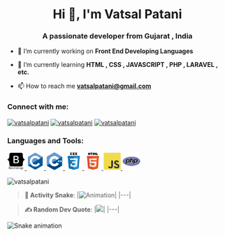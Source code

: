 <h1 align="center">Hi 👋, I'm Vatsal Patani</h1>
<h3 align="center">A passionate developer from Gujarat , India</h3>

- 🔭 I’m currently working on **Front End Developing Languages**

- 🌱 I’m currently learning **HTML , CSS , JAVASCRIPT , PHP , LARAVEL , etc.**

- 📫 How to reach me **vatsalpatani@gmail.com**

<h3 align="left">Connect with me:</h3>
<p align="left">
<a href="https://twitter.com/vatsalpatani" target="blank"><img align="center" src="https://raw.githubusercontent.com/rahuldkjain/github-profile-readme-generator/master/src/images/icons/Social/twitter.svg" alt="vatsalpatani" height="30" width="40" /></a>
<a href="https://www.facebook.com/vatsalpatani/" target="blank"><img align="center" src="https://raw.githubusercontent.com/rahuldkjain/github-profile-readme-generator/master/src/images/icons/Social/facebook.svg" alt="vatsalpatani" height="30" width="40" /></a>
<a href="https://www.instagram.com/vatsalpatani/" target="blank"><img align="center" src="https://raw.githubusercontent.com/rahuldkjain/github-profile-readme-generator/master/src/images/icons/Social/instagram.svg" alt="vatsalpatani" height="30" width="40" /></a>
</p>

<h3 align="left">Languages and Tools:</h3>
<p align="left"> <a href="https://getbootstrap.com" target="_blank" rel="noreferrer"> <img src="https://raw.githubusercontent.com/devicons/devicon/master/icons/bootstrap/bootstrap-plain-wordmark.svg" alt="bootstrap" width="40" height="40"/> </a> <a href="https://www.cprogramming.com/" target="_blank" rel="noreferrer"> <img src="https://raw.githubusercontent.com/devicons/devicon/master/icons/c/c-original.svg" alt="c" width="40" height="40"/> </a> <a href="https://www.w3schools.com/cpp/" target="_blank" rel="noreferrer"> <img src="https://raw.githubusercontent.com/devicons/devicon/master/icons/cplusplus/cplusplus-original.svg" alt="cplusplus" width="40" height="40"/> </a> <a href="https://www.w3schools.com/css/" target="_blank" rel="noreferrer"> <img src="https://raw.githubusercontent.com/devicons/devicon/master/icons/css3/css3-original-wordmark.svg" alt="css3" width="40" height="40"/> </a> <a href="https://www.w3.org/html/" target="_blank" rel="noreferrer"> <img src="https://raw.githubusercontent.com/devicons/devicon/master/icons/html5/html5-original-wordmark.svg" alt="html5" width="40" height="40"/> </a> <a href="https://developer.mozilla.org/en-US/docs/Web/JavaScript" target="_blank" rel="noreferrer"> <img src="https://raw.githubusercontent.com/devicons/devicon/master/icons/javascript/javascript-original.svg" alt="javascript" width="40" height="40"/> </a> <a href="https://www.php.net" target="_blank" rel="noreferrer"> <img src="https://raw.githubusercontent.com/devicons/devicon/master/icons/php/php-original.svg" alt="php" width="40" height="40"/> </a> </p>

<p><img align="center" src="https://github-readme-stats.vercel.app/api/top-langs?username=vatsalpatani&show_icons=true&locale=en&layout=compact" alt="vatsalpatani" /></p>

> **🐍 Activity Snake**:
|![Animation](https://raw.githubusercontent.com/vatsalpatani/vatsalpatani/output/github-contribution-grid-snake-dark.svg)|
|---|

> **✍️ Random Dev Quote**:
|![](https://quotes-github-readme.vercel.app/api?type=horizontal&theme=dark)|
|---|

 ![Snake animation](https://github.com/vatsalpatani/vatsalpatani/blob/output/github-contribution-grid-snake.svg)
